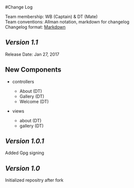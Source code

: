 #Change Log

Team membership:  WB (Captain) & DT (Mate)  
Team conventions: Allman notation, markdown for changelog  
Changelog format: [Markdown](https://github.com/adam-p/markdown-here/wiki/Markdown-Cheatsheet) 

## *Version 1.1*

Release Date: Jan 27, 2017

## New Components

-   controllers

    -   About   (DT)
    -   Gallery (DT)
    -   Welcome (DT)

-   views

    -   about   (DT)
    -   gallery (DT)

## *Version 1.0.1*
Added Gpg signing

## *Version 1.0*

Initialized repositry after fork

